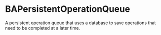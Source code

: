 BAPersistentOperationQueue
==========================

A persistent operation queue that uses a database to save operations that need to be completed at a later time.

